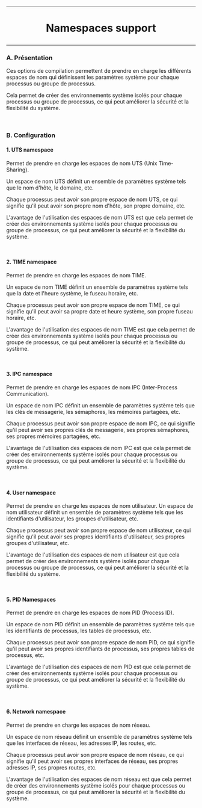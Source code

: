 ---------------------------------------------------------------------------------
# <p align='center'> Namespaces support </p>
---------------------------------------------------------------------------------
### A. Présentation
Ces options de compilation permettent de prendre en charge les différents espaces de nom qui définissent les paramètres système pour chaque processus ou groupe de processus.

Cela permet de créer des environnements système isolés pour chaque processus ou groupe de processus, ce qui peut améliorer la sécurité et la flexibilité du système.

<br />

### B. Configuration
#### 1. UTS namespace
Permet de prendre en charge les espaces de nom UTS (Unix Time-Sharing).

Un espace de nom UTS définit un ensemble de paramètres système tels que le nom d'hôte, le domaine, etc.

Chaque processus peut avoir son propre espace de nom UTS, ce qui signifie qu'il peut avoir son propre nom d'hôte, son propre domaine, etc.

L'avantage de l'utilisation des espaces de nom UTS est que cela permet de créer des environnements système isolés pour chaque processus ou groupe de processus, ce qui peut améliorer la sécurité et la flexibilité du système.

<br />

#### 2. TIME namespace
Permet de prendre en charge les espaces de nom TIME.

Un espace de nom TIME définit un ensemble de paramètres système tels que la date et l'heure système, le fuseau horaire, etc.

Chaque processus peut avoir son propre espace de nom TIME, ce qui signifie qu'il peut avoir sa propre date et heure système, son propre fuseau horaire, etc.

L'avantage de l'utilisation des espaces de nom TIME est que cela permet de créer des environnements système isolés pour chaque processus ou groupe de processus, ce qui peut améliorer la sécurité et la flexibilité du système.

<br />

#### 3. IPC namespace
Permet de prendre en charge les espaces de nom IPC (Inter-Process Communication).

Un espace de nom IPC définit un ensemble de paramètres système tels que les clés de messagerie, les sémaphores, les mémoires partagées, etc.

Chaque processus peut avoir son propre espace de nom IPC, ce qui signifie qu'il peut avoir ses propres clés de messagerie, ses propres sémaphores, ses propres mémoires partagées, etc.

L'avantage de l'utilisation des espaces de nom IPC est que cela permet de créer des environnements système isolés pour chaque processus ou groupe de processus, ce qui peut améliorer la sécurité et la flexibilité du système.

<br />

#### 4. User namespace
Permet de prendre en charge les espaces de nom utilisateur.
Un espace de nom utilisateur définit un ensemble de paramètres système tels que les identifiants d'utilisateur, les groupes d'utilisateur, etc.

Chaque processus peut avoir son propre espace de nom utilisateur, ce qui signifie qu'il peut avoir ses propres identifiants d'utilisateur, ses propres groupes d'utilisateur, etc.

L'avantage de l'utilisation des espaces de nom utilisateur est que cela permet de créer des environnements système isolés pour chaque processus ou groupe de processus, ce qui peut améliorer la sécurité et la flexibilité du système.

<br />

#### 5. PID Namespaces
Permet de prendre en charge les espaces de nom PID (Process ID).

Un espace de nom PID définit un ensemble de paramètres système tels que les identifiants de processus, les tables de processus, etc.

Chaque processus peut avoir son propre espace de nom PID, ce qui signifie qu'il peut avoir ses propres identifiants de processus, ses propres tables de processus, etc.

L'avantage de l'utilisation des espaces de nom PID est que cela permet de créer des environnements système isolés pour chaque processus ou groupe de processus, ce qui peut améliorer la sécurité et la flexibilité du système.

<br />

#### 6. Network namespace
Permet de prendre en charge les espaces de nom réseau.

Un espace de nom réseau définit un ensemble de paramètres système tels que les interfaces de réseau, les adresses IP, les routes, etc.

Chaque processus peut avoir son propre espace de nom réseau, ce qui signifie qu'il peut avoir ses propres interfaces de réseau, ses propres adresses IP, ses propres routes, etc.

L'avantage de l'utilisation des espaces de nom réseau est que cela permet de créer des environnements système isolés pour chaque processus ou groupe de processus, ce qui peut améliorer la sécurité et la flexibilité du système.
